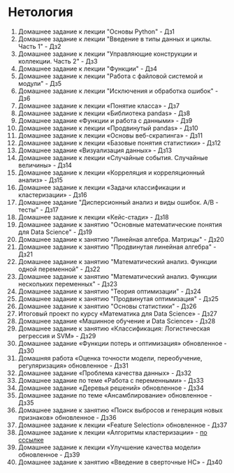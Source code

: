 # Нетология
1.  Домашнее задание к лекции "Основы Python" - Дз1
1.  Домашнее задание к лекции "Введение в типы данных и циклы. Часть 1" - Дз2
1.  Домашнее задание к лекции "Управляющие конструкции и коллекции. Часть 2" - Дз3
1.  Домашнее задание к лекции "Функции" - Дз4
1.  Домашнее задание к лекции "Работа с файловой системой и модули" - Дз5
1.  Домашнее задание к лекции "Исключения и обработка ошибок" - Дз6
1.  Домашнее задание к лекции «Понятие класса» - Дз7
1.  Домашнее задание к лекции «Библиотека pandas» - Дз8
1.  Домашнее задание «Функции и работа с данными» - Дз9
1.  Домашнее задание к лекции «Продвинутый pandas» - Дз10
1.  Домашнее задание к лекции «Основы веб-скрапинга» - Дз11
1.  Домашнее задание к лекции «Базовые понятия статистики» - Дз12
1.  Домашнее задание «Визуализация данных» - Дз13
1.  Домашнее задание к лекции «Случайные события. Случайные величины» - Дз14
1.  Домашнее задание к лекции «Корреляция и корреляционный анализ» - Дз15
1.  Домашнее задание к лекции «Задачи классификации и кластеризации» - Дз16
1.  Домашнее задание "Дисперсионный анализ и виды ошибок. А/В - тесты" - Дз17
1.  Домашнее задание к лекции «Кейс-стади» - Дз18
1.  Домашнее задание к занятию "Основные математические понятия для Data Science" - Дз19
1.  Домашнее задание к занятию "Линейная алгебра. Матрицы" - Дз20
1.  Домашнее задание к занятию "Продвинутая линейная алгебра" - Дз21
1.  Домашнее задание к занятию "Математический анализ. Функции одной переменной" - Дз22
1.  Домашнее задание к занятию "Математический анализ. Функции нескольких переменных" - Дз23
1.  Домашнее задание к занятию "Теория оптимизации" - Дз24
1.  Домашнее задание к занятию "Продвинутая оптимизация" - Дз25
1.  Домашнее задание к занятию "Основы статистики" - Дз26
1.  Итоговый проект по курсу «Математика для Data Science» - Дз27
1.  Домашнее задание «Машинное обучение и Data Science» - Дз28
1.  Домашнее задание к занятию «Классификация: Логистическая регрессия и SVM» - Дз29
1.  Домашнее задание «Функции потерь и оптимизация» обновленное - Дз30
1.  Домашняя работа «Оценка точности модели, переобучение, регуляризация» обновленное - Дз31
1.  Домашнее задание «Проблема качества данных» - Дз32
1.  Домашнее задание по теме «Работа с переменными» - Дз33
1.  Домашнее задание «Деревья решений» обновленное - Дз34
1.  Домашнее задание по теме «Ансамблирование» обновленное - Дз35
1.  Домашнее задание к занятию «Поиск выбросов и генерация новых признаков» обновленное - Дз36
1.  Домашнее задание к лекции «Feature Selection» обновленное - Дз37
1.  Домашнее задание к лекции «Алгоритмы кластеризации» - [по сссылке](https://colab.research.google.com/drive/1kjB-I0rGdWGQOR6nR5tHLHyUoWeu_wd7#scrollTo=kZeB6VodpGFE)
1.  Домашнее задание к лекции «Улучшение качества модели» обновленное - Дз39
1.  Домашнее задание к занятию «Введение в сверточные НС» - Дз40
